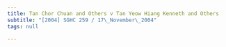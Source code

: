 ```yaml
---
title: Tan Chor Chuan and Others v Tan Yeow Hiang Kenneth and Others
subtitle: "[2004] SGHC 259 / 17\_November\_2004"
tags: null

---
```


